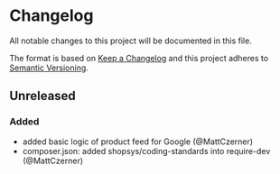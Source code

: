 # Changelog
All notable changes to this project will be documented in this file.

The format is based on [Keep a Changelog](http://keepachangelog.com/en/1.0.0/)
and this project adheres to [Semantic Versioning](http://semver.org/spec/v2.0.0.html).

## Unreleased
### Added
- added basic logic of product feed for Google (@MattCzerner)
- composer.json: added shopsys/coding-standards into require-dev (@MattCzerner)

